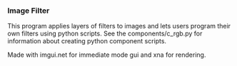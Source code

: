 ### Image Filter

This program applies layers of filters to images and lets users program their own filters using python scripts.
See the components/c_rgb.py for information about creating python component scripts.

Made with imgui.net for immediate mode gui and xna for rendering.
